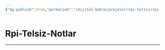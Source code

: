 ```yaml
---
{"dg-publish":true,"permalink":"/dijital-bahce/projeler/rpi-telsiz/rpi-telsiz-notlar/","title":"Aktif Notlar","noteIcon":"","created":"2025-03-19T23:45:32.475+03:00","updated":"2025-03-19T23:46:15.965+03:00"}
---
```



# Rpi-Telsiz-Notlar



---



